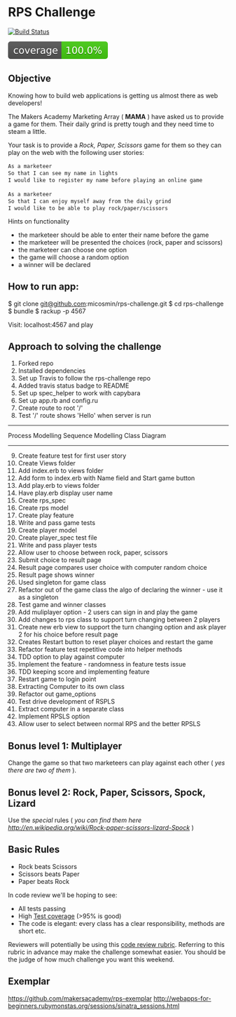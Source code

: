 # RPS Challenge

[![Build Status](https://travis-ci.org/micosmin/rps-challenge.svg?branch=master)](https://travis-ci.org/micosmin/rps-challenge)

![Coverage](badge.svg)

## Objective

Knowing how to build web applications is getting us almost there as web developers!

The Makers Academy Marketing Array ( **MAMA** ) have asked us to provide a game for them. Their daily grind is pretty tough and they need time to steam a little.

Your task is to provide a _Rock, Paper, Scissors_ game for them so they can play on the web with the following user stories:

```
As a marketeer
So that I can see my name in lights
I would like to register my name before playing an online game

As a marketeer
So that I can enjoy myself away from the daily grind
I would like to be able to play rock/paper/scissors
```

Hints on functionality

- the marketeer should be able to enter their name before the game
- the marketeer will be presented the choices (rock, paper and scissors)
- the marketeer can choose one option
- the game will choose a random option
- a winner will be declared

## How to run app:

$ git clone git@github.com:micosmin/rps-challenge.git
$ cd rps-challenge
$ bundle
$ rackup -p 4567

Visit: localhost:4567 and play

## Approach to solving the challenge

1. Forked repo
2. Installed dependencies
3. Set up Travis to follow the rps-challenge repo
4. Added travis status badge to README
5. Set up spec_helper to work with capybara
6. Set up app.rb and config.ru
7. Create route to root '/'
8. Test '/' route shows 'Hello' when server is run

---

Process Modelling
Sequence Modelling
Class Diagram

---

9. Create feature test for first user story
10. Create Views folder
11. Add index.erb to views folder
12. Add form to index.erb with Name field and Start game button
13. Add play.erb to views folder
14. Have play.erb display user name
15. Create rps_spec
16. Create rps model
17. Create play feature
18. Write and pass game tests
19. Create player model
20. Create player_spec test file
21. Write and pass player tests
22. Allow user to choose between rock, paper, scissors
23. Submit choice to result page
24. Result page compares user choice with computer random choice
25. Result page shows winner
26. Used singleton for game class
27. Refactor out of the game class the algo of declaring the winner - use it as a singleton
28. Test game and winner classes
29. Add muliplayer option - 2 users can sign in and play the game
30. Add changes to rps class to support turn changing between 2 players
31. Create new erb view to support the turn changing option and ask player 2 for his choice before result page
32. Creates Restart button to reset player choices and restart the game
33. Refactor feature test repetitive code into helper methods
34. TDD option to play against computer
35. Implement the feature - randomness in feature tests issue
36. TDD keeping score and implementing feature
37. Restart game to login point
38. Extracting Computer to its own class
39. Refactor out game_options
40. Test drive development of RSPLS
41. Extract computer in a separate class
42. Implement RPSLS option
43. Allow user to select between normal RPS and the better RPSLS

## Bonus level 1: Multiplayer

Change the game so that two marketeers can play against each other ( _yes there are two of them_ ).

## Bonus level 2: Rock, Paper, Scissors, Spock, Lizard

Use the _special_ rules ( _you can find them here http://en.wikipedia.org/wiki/Rock-paper-scissors-lizard-Spock_ )

## Basic Rules

- Rock beats Scissors
- Scissors beats Paper
- Paper beats Rock

In code review we'll be hoping to see:

- All tests passing
- High [Test coverage](https://github.com/makersacademy/course/blob/master/pills/test_coverage.md) (>95% is good)
- The code is elegant: every class has a clear responsibility, methods are short etc.

Reviewers will potentially be using this [code review rubric](docs/review.md). Referring to this rubric in advance may make the challenge somewhat easier. You should be the judge of how much challenge you want this weekend.

## Exemplar

https://github.com/makersacademy/rps-exemplar
http://webapps-for-beginners.rubymonstas.org/sessions/sinatra_sessions.html
